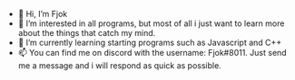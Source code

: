 - 👋 Hi, I’m Fjok
- 👀 I’m interested in all programs, but most of all i just want to learn more about the things that catch my mind.
- 🌱 I’m currently learning starting programs such as Javascript and C++
- 📫 You can find me on discord with the username: Fjok#8011. Just send me a message and i will respond as quick as possible.

<!---
Fjokdk/Fjokdk is a ✨ special ✨ repository because its `README.md` (this file) appears on your GitHub profile.
You can click the Preview link to take a look at your changes.
--->
